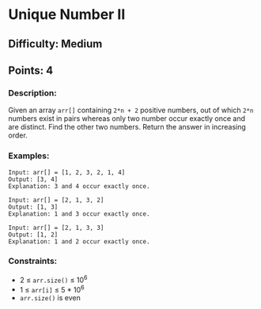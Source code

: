 # Unique Number II
## Difficulty: Medium
## Points: 4
### Description:
Given an array `arr[]` containing `2*n + 2` positive numbers, out of which `2*n` numbers exist in pairs whereas only two number occur exactly once and are distinct. Find the other two numbers. Return the answer in increasing order.

### Examples:
```
Input: arr[] = [1, 2, 3, 2, 1, 4]
Output: [3, 4] 
Explanation: 3 and 4 occur exactly once.
```
```
Input: arr[] = [2, 1, 3, 2]
Output: [1, 3]
Explanation: 1 and 3 occur exactly once.
```
```
Input: arr[] = [2, 1, 3, 3]
Output: [1, 2]
Explanation: 1 and 2 occur exactly once.
```
### Constraints:
- 2 ≤ `arr.size()` ≤ 10<sup>6 </sup>
- 1 ≤ `arr[i]` ≤ 5 * 10<sup>6</sup>
- `arr.size()` is even